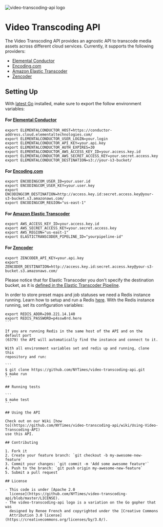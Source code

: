 
![video-transcoding-api logo](https://cloud.githubusercontent.com/assets/244265/14191217/ae825932-f764-11e5-8eb3-d070aa8f2676.png)

# Video Transcoding API

The Video Transcoding API provides an agnostic API to transcode media assets
across different cloud services. Currently, it supports the following
providers:

- [Elemental Conductor](http://www.elementaltechnologies.com/products/elemental-conductor)
- [Encoding.com](http://encoding.com)
- [Amazon Elastic Transcoder](https://aws.amazon.com/elastictranscoder/)
- [Zencoder](http://zencoder.com)

## Setting Up

With [latest Go](https://golang.org/dl/) installed, make sure to export the follow
environment variables:

#### For [Elemental Conductor](http://www.elementaltechnologies.com/products/elemental-conductor)

```
export ELEMENTALCONDUCTOR_HOST=https://conductor-address.cloud.elementaltechnologies.com/
export ELEMENTALCONDUCTOR_USER_LOGIN=your.login
export ELEMENTALCONDUCTOR_API_KEY=your.api.key
export ELEMENTALCONDUCTOR_AUTH_EXPIRES=30
export ELEMENTALCONDUCTOR_AWS_ACCESS_KEY_ID=your.access.key.id
export ELEMENTALCONDUCTOR_AWS_SECRET_ACCESS_KEY=your.secret.access.key
export ELEMENTALCONDUCTOR_DESTINATION=s3://your-s3-bucket/
```

#### For [Encoding.com](encoding.com)

```
export ENCODINGCOM_USER_ID=your.user.id
export ENCODINGCOM_USER_KEY=your.user.key
export ENCODINGCOM_DESTINATION=http://access.key.id:secret.access.key@your-s3-bucket.s3.amazonaws.com/
export ENCODINGCOM_REGION="us-east-1"
```

#### For [Amazon Elastic Transcoder](https://aws.amazon.com/elastictranscoder/)

```
export AWS_ACCESS_KEY_ID=your.access.key.id
export AWS_SECRET_ACCESS_KEY=your.secret.access.key
export AWS_REGION="us-east-1"
export ELASTICTRANSCODER_PIPELINE_ID="yourpipeline-id"
```

#### For [Zencoder](http://zencoder.com)

```
export ZENCODER_API_KEY=your.api.key
export ZENCODER_DESTINATION=http://access.key.id:secret.access.key@your-s3-bucket.s3.amazonaws.com/
```


Please notice that for Elastic Transcoder you don't specify the destination
bucket, as it is [defined in the Elastic Transcoder
Pipeline](https://docs.aws.amazon.com/elastictranscoder/latest/developerguide/pipeline-settings.html#pipeline-settings-configure-transcoded-bucket).

In order to store preset maps and job statuses we need a Redis instance
running. Learn how to setup and run a Redis
[here](http://redis.io/topics/quickstart). With the Redis instance running, set
its configuration variables:

````
export REDIS_ADDR=200.221.14.140
export REDIS_PASSWORD=p4ssw0rd.here
```

If you are running Redis in the same host of the API and on the default port
(6379) the API will automatically find the instance and connect to it.

With all environment variables set and redis up and running, clone this
repository and run:

```
$ git clone https://github.com/NYTimes/video-transcoding-api.git
$ make run
```

## Running tests

```
$ make test
```

## Using the API

Check out on our Wiki [how
to](https://github.com/NYTimes/video-transcoding-api/wiki/Using-Video-Transcoding-API)
use this API.

## Contributing

1. Fork it
2. Create your feature branch: `git checkout -b my-awesome-new-feature`
3. Commit your changes: `git commit -m 'Add some awesome feature'`
4. Push to the branch: `git push origin my-awesome-new-feature`
5. Submit a pull request

## License

- This code is under [Apache 2.0
  license](https://github.com/NYTimes/video-transcoding-api/blob/master/LICENSE).
- The video-transcoding-api logo is a variation on the Go gopher that was
  designed by Renee French and copyrighted under the [Creative Commons
  Attribution 3.0 license](https://creativecommons.org/licenses/by/3.0/).
